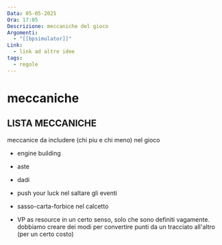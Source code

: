```yaml
---
Data: 05-05-2025
Ora: 17:05
Descrizione: meccaniche del gioco
Argomenti:
  - "[[bpsimulator]]"
Link:
  - link ad altre idee
tags:
  - regole
---
```


# meccaniche




## LISTA MECCANICHE

meccanice da includere (chi piu e chi meno) nel gioco

- engine building

- aste

- dadi

- push your luck nel saltare gli eventi

- sasso-carta-forbice nel calcetto

- VP as resource in un certo senso, solo che sono definiti vagamente.
 dobbiamo creare dei modi per convertire punti da un tracciato all'altro (per un certo costo)
